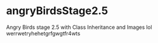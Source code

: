 # angryBirdsStage2.5
Angry Birds stage 2.5 with Class Inheritance and Images
lol werrwetryhehetgrfgwgtfr4wts